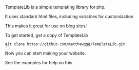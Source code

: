 
TemplateLib is a simple templating library for php.

It uses standard html files, including variables for customization.

This makes it great for use on blog sites!

To get started, get a copy of TemplateLib

`git clone https://github.com/matthewggg/TemplateLib.git`

Now you can start making your website.

See the examples for help on this.
